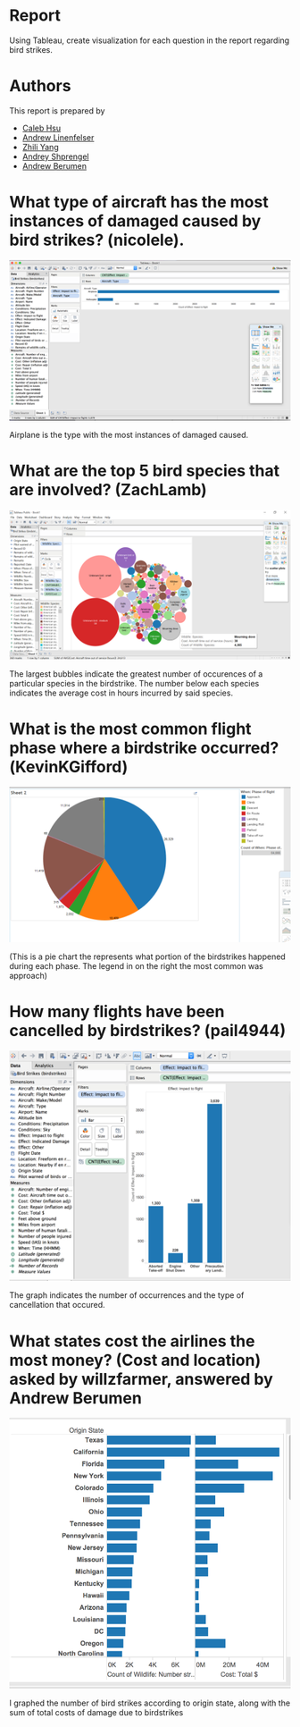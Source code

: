 # Report

Using Tableau, create visualization for each question in the report regarding
bird strikes.

# Authors

This report is prepared by
* [Caleb Hsu](https://github.com/calebhsu/)
* [Andrew Linenfelser](https://github.com/Linenfelser)
* [Zhili Yang](https://github.com/zhya215)
* [Andrey Shprengel](https://github.com/AndreyShprengel)
* [Andrew Berumen](https://github.com/anbe6083)

# What type of aircraft has the most instances of damaged caused by bird strikes? (nicolele).



![screenshot](birdstrikes_q1.png)

Airplane is the type with the most instances of damaged caused.

# What are the top 5 bird species that are involved? (ZachLamb)

![screenshot](top5species.png)

The largest bubbles indicate the greatest number of occurences of a particular species in the birdstrike. The number below each species indicates the average cost in hours incurred by said species.

# What is the most common flight phase where a birdstrike occurred?(KevinKGifford)


![screenshot](whatphaseofflight.png)

(This is a pie chart the represents what portion of the birdstrikes happened during each phase.
The legend in on the right the most common was approach)

# How many flights have been cancelled by birdstrikes? (pail4944)


![screenshot](numbercancelled.png)

The graph indicates the number of occurrences and the type of cancellation that occured.

# What states cost the airlines the most money? (Cost and location) asked by willzfarmer, answered by Andrew Berumen


![screenshot](Most_money_birdstrike.png)

I graphed the number of bird strikes according to origin state, along with the sum of total costs of damage due to birdstrikes  
